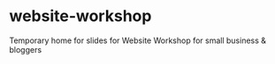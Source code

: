 # website-workshop
Temporary home for slides for Website Workshop for small business &amp; bloggers

